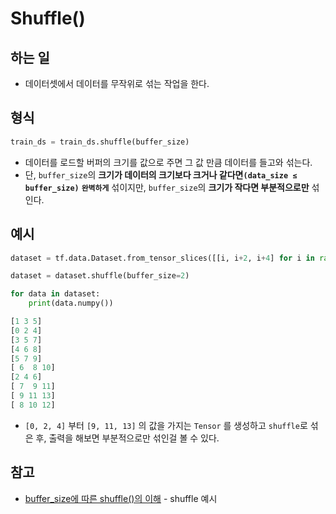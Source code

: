 # Shuffle()
## 하는 일
- 데이터셋에서 데이터를 무작위로 섞는 작업을 한다.

## 형식
```python
train_ds = train_ds.shuffle(buffer_size)
```
- 데이터를 로드할 버퍼의 크기를 값으로 주면 그 값 만큼 데이터를 들고와 섞는다.
- 단, ``buffer_size``의 **크기가 데이터의 크기보다 크거나 같다면``(data_size ≤ buffer_size)``** **``완벽하게``** 섞이지만, ``buffer_size``의 **크기가 작다면 부분적으로만** 섞인다. 

## 예시
```python
dataset = tf.data.Dataset.from_tensor_slices([[i, i+2, i+4] for i in range(10)])

dataset = dataset.shuffle(buffer_size=2)

for data in dataset:
    print(data.numpy())

[1 3 5]
[0 2 4]
[3 5 7]
[4 6 8]
[5 7 9]
[ 6  8 10]
[2 4 6]
[ 7  9 11]
[ 9 11 13]
[ 8 10 12]
```
- ``[0, 2, 4]`` 부터 ``[9, 11, 13]`` 의 값을 가지는 ``Tensor`` 를 생성하고 ``shuffle``로 섞은 후, 출력을 해보면 부분적으로만 섞인걸 볼 수 있다.

## 참고
- [buffer_size에 따른 shuffle()의 이해](https://velog.io/@godsihyeong/buffersize%EC%97%90-%EB%94%B0%EB%A5%B8-shuffle%EC%9D%98-%EC%9D%B4%ED%95%B4) - shuffle 예시